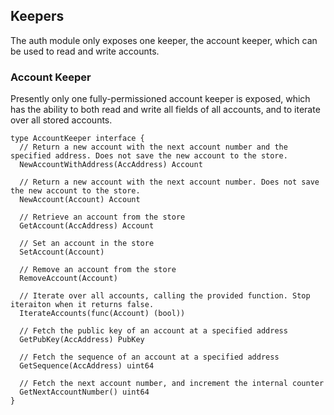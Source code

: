 ## Keepers

The auth module only exposes one keeper, the account keeper, which can be used to read and write accounts.

### Account Keeper

Presently only one fully-permissioned account keeper is exposed, which has the ability to both read and write
all fields of all accounts, and to iterate over all stored accounts.

```golang
type AccountKeeper interface {
  // Return a new account with the next account number and the specified address. Does not save the new account to the store.
  NewAccountWithAddress(AccAddress) Account

  // Return a new account with the next account number. Does not save the new account to the store.
  NewAccount(Account) Account

  // Retrieve an account from the store
  GetAccount(AccAddress) Account

  // Set an account in the store
  SetAccount(Account)

  // Remove an account from the store
  RemoveAccount(Account)

  // Iterate over all accounts, calling the provided function. Stop iteraiton when it returns false.
  IterateAccounts(func(Account) (bool))

  // Fetch the public key of an account at a specified address
  GetPubKey(AccAddress) PubKey

  // Fetch the sequence of an account at a specified address
  GetSequence(AccAddress) uint64

  // Fetch the next account number, and increment the internal counter
  GetNextAccountNumber() uint64
}
```

